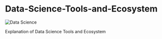 # Data-Science-Tools-and-Ecosystem
![Data Science](https://data.org/wp-content/uploads/2022/01/ds_stack_tools.png)


Explanation of Data Science Tools and Ecosystem

